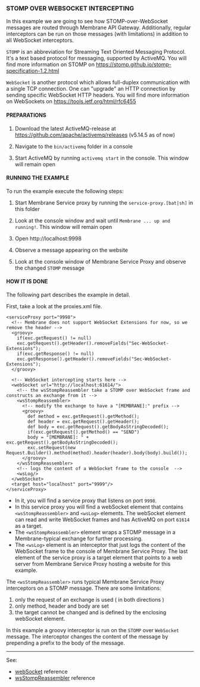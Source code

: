 ### STOMP OVER WEBSOCKET INTERCEPTING

In this example we are going to see how STOMP-over-WebSocket messages are routed through Membrane API Gateway.
Additionally, regular interceptors can be run on those messages (with limitations) in addition to all WebSocket
interceptors.

`STOMP` is an abbreviation for Streaming Text Oriented Messaging Protocol. It's a text based protocol for messaging,
supported by ActiveMQ. You will find more information on STOMP on https://stomp.github.io/stomp-specification-1.2.html

`WebSocket` is another protocol which allows full-duplex communication with a single TCP connection. One can "upgrade" an
HTTP connection by sending specific WebSocket HTTP headers. You will find more information on WebSockets on
https://tools.ietf.org/html/rfc6455


#### PREPARATIONS

1. Download the latest ActiveMQ-release at https://github.com/apache/activemq/releases (v5.14.5 as of now)
   
2. Navigate to the `bin/activemq` folder in a console
   
3. Start ActiveMQ by running `activemq start` in the console. This window will remain open



#### RUNNING THE EXAMPLE

To run the example execute the following steps:

1. Start Membrane Service proxy by running the `service-proxy.[bat|sh]` in this folder
   
2. Look at the console window and wait until `Membrane ... up and running!`. This window will remain open
   
3. Open http://localhost:9998
   
4. Observe a message appearing on the website
   
5. Look at the console window of Membrane Service Proxy and observe the changed `STOMP` message


#### HOW IT IS DONE

The following part describes the example in detail.

First, take a look at the proxies.xml file.

```
<serviceProxy port="9998">
  <!-- Membrane does not support WebSocket Extensions for now, so we remove the header -->
  <groovy>
    if(exc.getRequest() != null)
    exc.getRequest().getHeader().removeFields("Sec-WebSocket-Extensions");
    if(exc.getResponse() != null)
    exc.getResponse().getHeader().removeFields("Sec-WebSocket-Extensions");
  </groovy>

  <!-- WebSocket intercepting starts here -->
  <webSocket url="http://localhost:61614/">
    <!-- the wsStompReassembler take a STOMP over WebSocket frame and constructs an exchange from it -->
    <wsStompReassembler>
      <!-- modify the exchange to have a "[MEMBRANE]:" prefix -->
      <groovy>
        def method = exc.getRequest().getMethod();
        def header = exc.getRequest().getHeader();
        def body = exc.getRequest().getBodyAsStringDecoded();
        if(exc.getRequest().getMethod() == "SEND")
        body = "[MEMBRANE]: " + exc.getRequest().getBodyAsStringDecoded();
        exc.setRequest(new Request.Builder().method(method).header(header).body(body).build());
      </groovy>
    </wsStompReassembler>
    <!-- logs the content of a WebSocket frame to the console  -->
    <wsLog/>
  </webSocket>
  <target host="localhost" port="9999"/>
</serviceProxy>
```

* In it, you will find a service proxy that listens on port `9998`. 
* In this service proxy you will find a webSocket element that contains `<wsStompReassembler>` and `<wsLog>` elements. The
webSocket element can read and write WebSocket frames and has ActiveMQ on port `61614` as a target.
* The `<wsStompReassembler>` element wraps a STOMP message in a Membrane-typical exchange for further processing.
* The `<wsLog>` element is an interceptor that just logs the content of the WebSocket frame to the console of Membrane Service Proxy.
The last element of the service proxy is a target element that points to a web server from Membrane Service Proxy
hosting a website for this example.

The `<wsStompReassembler>` runs typical Membrane Service Proxy interceptors on a STOMP message. There are some limitations:
 1. only the request of an exchange is used ( in both directions )
 2. only method, header and body are set
 3. the target cannot be changed and is defined by the enclosing webSocket element.   

In this example a groovy interceptor is run on the `STOMP` over `WebSocket` message. The interceptor changes the content of
the message by prepending a prefix to the body of the message.

---
See:
- [webSocket](https://membrane-soa.org/api-gateway-doc/current/configuration/reference/webSocket.htm) reference
- [wsStompReassembler](https://membrane-soa.org/api-gateway-doc/current/configuration/reference/wsStompReassembler.htm) reference